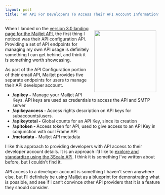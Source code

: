 ```yaml
---
layout: post
title: 'An API For Developers To Access Their API Account Information'
---
```

<p><a href="http://dev.mailjet.com/email-api/v3/metadata/"><img style="padding: 15px;" src="https://s3.amazonaws.com/kinlane-productions/api-evangelist/mailjet/logo-mailjet.png" alt="" width="200" align="right" /></a></p>
<p>When I landed on the <a href="http://dev.mailjet.com/email-api/v3/metadata/">version 3.0 landing page for the Mailjet API</a>, the first thing I noticed was their API configuration API. Providing a set of API endpoints for managing my own API usage is definitely something I can get behind, and think it is something worth showcasing.</p>
<p>As part of the API Configuration portion of their email API, Mailjet provides five separate endpoints for users to manage their API developer account.</p>
<ul class="mainlist">
<li><strong>/apikey -</strong> Manage your Mailjet API Keys. API keys are used as credentials to access the API and SMTP server</li>
<li><strong>/apikeyaccess - </strong>Access rights description on API keys for subaccounts/users.</li>
<li><strong>/apikeytotal -</strong> Global counts for an API Key, since its creation</li>
<li><strong>/apitoken - </strong>Access token for API, used to give access to an API Key in conjunction with our IFrame API</li>
<li><strong>/metadata -</strong> Mailjet API metadata</li>
</ul>
<p>I like this approach to providing developers with API access to their developer account details. It is an approach I&rsquo;d like to <a href="https://support.3scale.net/reference/active-docs">explore and standardize using the 3Scale API</a>. I think it is something I've written about before, but I couldn't find it.</p>
<p>API access to a developer account is something I haven't seen anywhere else, but I'll definitely be using <a href="http://dev.mailjet.com">Mailjet</a> as a blueprint for demonstrating what is possible, and see if I can&rsquo;t convince other API providers that it is a feature they should consider.</p>